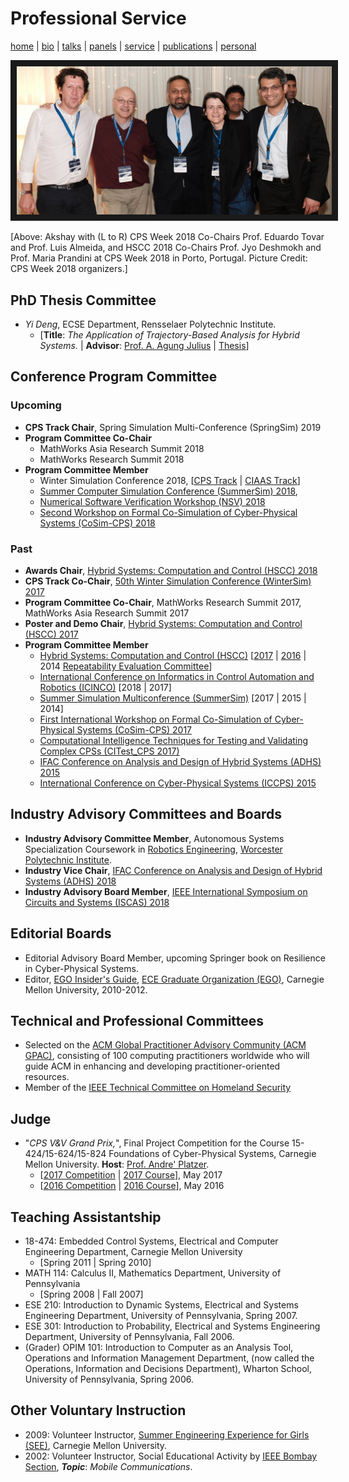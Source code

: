# Professional Service
[home](index.html) \| [bio](bio.html) \| [talks](talks.html) \| [panels](panels.html) \| [service](service.html) \| [publications](publications.html) \| [personal](personal.html)

<a><img src="files/pictures/CPSWeekHSCC2018.jpg" 
alt="Akshay Rajhans" width="950" border="10" /></a>

\[Above: Akshay with (L to R) CPS Week 2018 Co-Chairs Prof. Eduardo Tovar and Prof. Luis Almeida, and HSCC 2018 Co-Chairs Prof. Jyo Deshmokh and Prof. Maria Prandini at CPS Week 2018 in Porto, Portugal. Picture Credit: CPS Week 2018 organizers.\]


## PhD Thesis Committee
- *Yi Deng*, ECSE Department, Rensselaer Polytechnic Institute. 
  - \[**Title**: *The Application of Trajectory-Based Analysis for Hybrid Systems.* \| **Advisor**: [Prof. A. Agung Julius](https://www.ecse.rpi.edu/homepages/agung/) \| [Thesis](http://digitool.rpi.edu:8881/R/Q7XRLHP737DNTBGS3YH8M9DPXMLHDTXV5QV63VM11NES8FQFQ2-01342?func=dbin-jump-full&object_id=176756&local_base=GEN01&pds_handle=GUEST)\]

## Conference Program Committee
### Upcoming
- **CPS Track Chair**, Spring Simulation Multi-Conference (SpringSim) 2019
- **Program Committee Co-Chair** 
  - MathWorks Asia Research Summit 2018
  - MathWorks Research Summit 2018
- **Program Committee Member**
  - Winter Simulation Conference 2018, \[[CPS Track](http://meetings2.informs.org/wordpress/wsc2018/tracks/#cyPhySys) \| [CIAAS Track](http://meetings2.informs.org/wordpress/wsc2018/tracks/#ciass)\]
  - [Summer Computer Simulation Conference (SummerSim) 2018](), 
  - [Numerical Software Verification Workshop (NSV) 2018](https://nsv-2018.github.io/nsv2018/)
  - [Second Workshop on Formal Co-Simulation of Cyber-Physical Systems (CoSim-CPS) 2018](https://sites.google.com/view/cosimcps18)

### Past
- **Awards Chair**, [Hybrid Systems: Computation and Control (HSCC) 2018](https://www.hscc2018.deib.polimi.it/committees)
- **CPS Track Co-Chair**, [50th Winter Simulation Conference (WinterSim) 2017](http://meetings2.informs.org/wordpress/wsc2017/tracks/#cyPhySys)
- **Program Committee Co-Chair**, MathWorks Research Summit 2017, MathWorks Asia Research Summit 2017
- **Poster and Demo Chair**, [Hybrid Systems: Computation and Control (HSCC) 2017](http://hscc2017.ece.illinois.edu/)
- **Program Committee Member**
  - [Hybrid Systems: Computation and Control (HSCC)](http://www.hscc-conference.org/) \[[2017](http://hscc2017.ece.illinois.edu/) \| [2016](http://www.cs.ox.ac.uk/conferences/hscc2016/) \| 2014 [Repeatability Evaluation Committee](https://sites.google.com/site/hscc2014repeatability/)\]
  - [International Conference on Informatics in Control Automation and Robotics (ICINCO)](http://www.icinco.org/) \[2018 \| 2017\]
  - [Summer Simulation Multiconference (SummerSim)](http://www.scs.org/summersim) [2017 \| 2015 \| 2014]
  - [First International Workshop on Formal Co-Simulation of Cyber-Physical Systems (CoSim-CPS) 2017](https://sites.google.com/view/cosimcps17/home)
  - [Computational Intelligence Techniques for Testing and Validating Complex CPSs (CITest_CPS 2017)](http://paris.utdallas.edu/CITest_CPS17)
  - [IFAC Conference on Analysis and Design of Hybrid Systems (ADHS) 2015](http://adhs15.gatech.edu/)
  - [International Conference on Cyber-Physical Systems (ICCPS) 2015](http://iccps.acm.org/2015/)

## Industry Advisory Committees and Boards
- **Industry Advisory Committee Member**, Autonomous Systems Specialization Coursework in [Robotics Engineering](https://www.wpi.edu/academics/departments/robotics-engineering), [Worcester Polytechnic Institute](https://www.wpi.edu/).
- **Industry Vice Chair**, [IFAC Conference on Analysis and Design of Hybrid Systems (ADHS) 2018](http://www.cs.ox.ac.uk/conferences/ADHS18/)
- **Industry Advisory Board Member**, [IEEE International Symposium on Circuits and Systems (ISCAS) 2018](http://www.iscas2018.org/)

## Editorial Boards
- Editorial Advisory Board Member, upcoming Springer book on Resilience in Cyber-Physical Systems.
- Editor, [EGO Insider's Guide](http://www.ece.cmu.edu/~ego/files/insiders/guide2012.pdf), [ECE Graduate Organization (EGO)](https://www.ece.cmu.edu/~ego/), Carnegie Mellon University, 2010-2012.

## Technical and Professional Committees
- Selected on the [ACM Global Practitioner Advisory Community (ACM GPAC)](https://www.acm.org/education/gpac), consisting of 100 computing practitioners worldwide who will guide ACM in enhancing and developing practitioner-oriented resources.
- Member of the [IEEE Technical Committee on Homeland Security](http://www.ieeesmc.org/technical-activities/systems-science-and-engineering/homeland-security)

## Judge
- "*CPS V&V Grand Prix,*", Final Project Competition for the Course 15-424/15-624/15-824 Foundations of Cyber-Physical Systems, Carnegie Mellon University. **Host**: [Prof. Andre' Platzer](http://www.cs.cmu.edu/~aplatzer/). 
  - \[[2017 Competition](http://www.cs.cmu.edu/~aplatzer/course/fcps17-competition.html) \| [2017 Course](http://www.cs.cmu.edu/~aplatzer/course/fcps17.html)\], May 2017
  - \[[2016 Competition](http://www.cs.cmu.edu/~aplatzer/course/fcps16-competition.html) \| [2016 Course](http://www.cs.cmu.edu/~aplatzer/course/fcps16.html)\], May 2016


## Teaching Assistantship
- 18-474: Embedded Control Systems, Electrical and Computer Engineering Department, Carnegie Mellon University 
  - \[Spring 2011 \| Spring 2010\]
- MATH 114: Calculus II, Mathematics Department, University of Pennsylvania
  - \[Spring 2008 \| Fall 2007\]
- ESE 210: Introduction to Dynamic Systems, Electrical and Systems Engineering Department, University of Pennsylvania, Spring 2007.
- ESE 301: Introduction to Probability, Electrical and Systems Engineering Department, University of Pennsylvania, Fall 2006.
- (Grader) OPIM 101: Introduction to Computer as an Analysis Tool, Operations and Information Management Department, (now called the Operations, Information and Decisions Department), Wharton School, University of Pennsylvania, Spring 2006.

## Other Voluntary Instruction
- 2009: Volunteer Instructor, [Summer Engineering Experience for Girls (SEE)](https://www.cmu.edu/ices/outreach/see/), Carnegie Mellon University.
- 2002: Volunteer Instructor, Social Educational Activity by [IEEE Bombay Section](http://ieeebombay.org), **_Topic_**: *Mobile Communications*.
